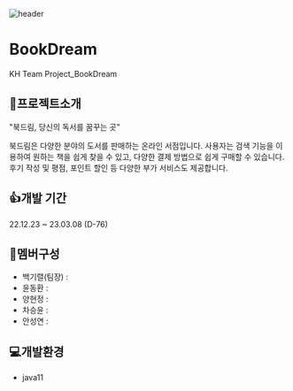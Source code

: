 ![header](https://capsule-render.vercel.app/api?type=wave&color=auto&height=300&section=header&text=capsule%20render&fontSize=90)


# BookDream

KH Team Project_BookDream

## 📘프로젝트소개

"북드림, 당신의 독서를 꿈꾸는 곳"

 북드림은 다양한 분야의 도서를 판매하는 온라인 서점입니다. 사용자는 검색 기능을 이용하여 원하는 책을 쉽게 찾을 수 있고, 다양한 결제 방법으로 쉽게 구매할 수 있습니다. 후기 작성 및 평점, 포인트 할인 등 다양한 부가 서비스도 제공합니다.

## 👍개발 기간

22.12.23 ~ 23.03.08 (D-76)

## 🤝멤버구성

- 백기렬(팀장) :
- 윤동환 : 
- 양현정 :
- 차승윤 :
- 안성연 :

## 💻개발환경

- java11
